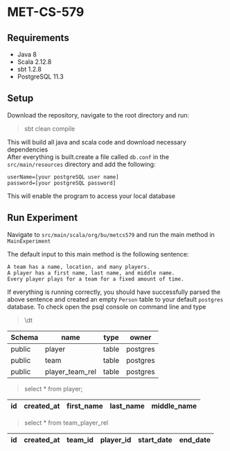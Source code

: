 # MET-CS-579

## Requirements 
- Java 8
- Scala 2.12.8
- sbt 1.2.8 
- PostgreSQL 11.3  

## Setup 

Download the repository, navigate to the root directory and run:  
>  sbt clean compile 

This will build all java and scala code and download necessary dependencies\
After everything is built.create a file called `db.conf` in the `src/main/resources` directory and add the following: 
```
userName=[your postgreSQL user name]
password=[your postgreSQL password] 
``` 
This will enable the program to access your local database


## Run Experiment 

Navigate to `src/main/scala/org/bu/metcs579` and run the main method in `MainExperiment`

The default input to this main method is the following sentence: 

```
A team has a name, location, and many players. 
A player has a first name, last name, and middle name.
Every player plays for a team for a fixed amount of time. 
```
       

If everything is running correctly, you should have successfully parsed the above sentence 
and created an empty `Person` table to your default `postgres` database. 
To check open the psql console on command line and type 

> \dt


| Schema  |      name       | type  |  owner   |
| ------- | --------------- | ----- | -------- |
| public  |     player      | table | postgres |
| public  |      team       | table | postgres |
| public  | player_team_rel | table | postgres |

> select * from player; 

| id  | created_at | first_name| last_name | middle_name |
| --- | ---------- | --------- | --------- | ----------- |

> select * from team_player_rel

| id  | created_at | team_id | player_id | start_date | end_date | 
| --- | ---------- | ------- | --------- | ---------- | -------- |